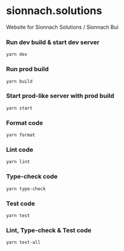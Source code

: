 # sionnach.solutions

Website for Sionnach Solutions / Sionnach Buí

### Run dev build & start dev server

`yarn dev`

### Run prod build

`yarn build`

### Start prod-like server with prod build

`yarn start`

### Format code

`yarn format`

### Lint code

`yarn lint`

### Type-check code

`yarn type-check`

### Test code

`yarn test`

### Lint, Type-check & Test code

`yarn test-all`
